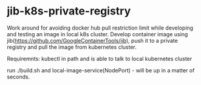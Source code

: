 # jib-k8s-private-registry
Work around for avoiding docker hub pull restriction limit while developing and testing an image in local k8s cluster. Develop container image using jib(https://github.com/GoogleContainerTools/jib), push it to a private registry and pull the image from kubernetes cluster.

Requiremnts: kubectl in path and is able to talk to local kubernetes cluster

run ./build.sh and local-image-service(NodePort) - will be up in a matter of seconds.


